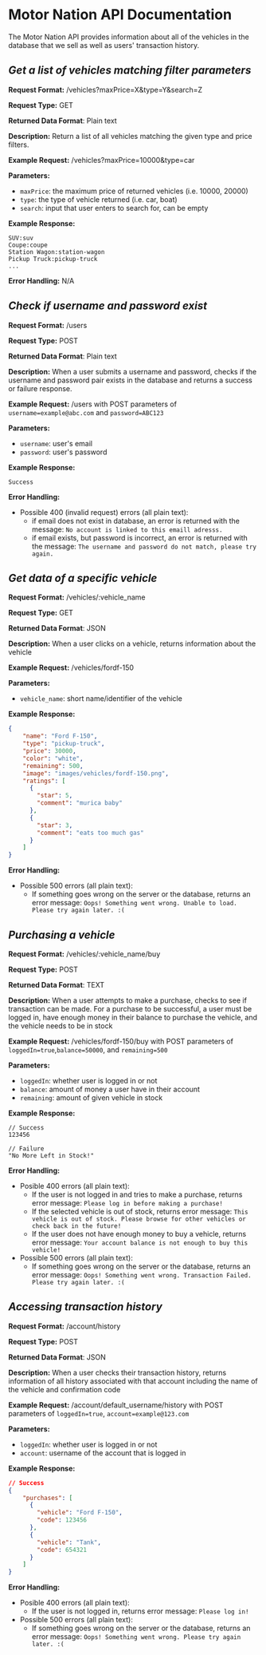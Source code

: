 # **Motor Nation** API Documentation
The Motor Nation API provides information about all of the vehicles in the database that we sell as well as users' transaction history.


## *Get a list of vehicles matching filter parameters*
**Request Format:** /vehicles?maxPrice=X&type=Y&search=Z

**Request Type:** GET

**Returned Data Format**: Plain text

**Description:** Return a list of all vehicles matching the given type and price filters.


**Example Request:** /vehicles?maxPrice=10000&type=car

**Parameters:**
- `maxPrice`: the maximum price of returned vehicles (i.e. 10000, 20000)
- `type`: the type of vehicle returned (i.e. car, boat)
- `search`: input that user enters to search for, can be empty

**Example Response:**

```
SUV:suv
Coupe:coupe
Station Wagon:station-wagon
Pickup Truck:pickup-truck
...
```

**Error Handling:**
N/A

## *Check if username and password exist*
**Request Format:** /users

**Request Type:** POST

**Returned Data Format**: Plain text

**Description:** When a user submits a username and password, checks if the username and password pair exists in the database and returns a success or failure response.

**Example Request:** /users with POST parameters of `username=example@abc.com` and `password=ABC123`

**Parameters:**
- `username`: user's email
- `password`: user's password

**Example Response:**

```
Success
```

**Error Handling:**
- Possible 400 (invalid request) errors (all plain text):
  - if email does not exist in database, an error is returned with the message: `No account is linked to this emaill adresss.`
  - if email exists, but password is incorrect, an error is returned with the message: `The username and password do not match, please try again.`

## *Get data of a specific vehicle*
**Request Format:** /vehicles/:vehicle_name

**Request Type:** GET

**Returned Data Format**: JSON

**Description:** When a user clicks on a vehicle, returns information about the vehicle

**Example Request:** /vehicles/fordf-150

**Parameters:**
- `vehicle_name`: short name/identifier of the vehicle

**Example Response:**

```json
{
    "name": "Ford F-150",
    "type": "pickup-truck",
    "price": 30000,
    "color": "white",
    "remaining": 500,
    "image": "images/vehicles/fordf-150.png",
    "ratings": [
      {
        "star": 5,
        "comment": "murica baby"
      },
      {
        "star": 3,
        "comment": "eats too much gas"
      }
    ]
}
```

**Error Handling:**
- Possible 500 errors (all plain text):
  - If something goes wrong on the server or the database, returns an error message: `Oops! Something went wrong. Unable to load. Please try again later. :(`

## *Purchasing a vehicle*
**Request Format:** /vehicles/:vehicle_name/buy

**Request Type:** POST

**Returned Data Format**: TEXT

**Description:** When a user attempts to make a purchase, checks to see if transaction can be made. For a purchase to be successful, a user must be logged in, have enough money in their balance to purchase the vehicle, and the vehicle needs to be in stock

**Example Request:** /vehicles/fordf-150/buy with POST parameters of `loggedIn=true`,`balance=50000`, and `remaining=500`

**Parameters:**
- `loggedIn`: whether user is logged in or not
- `balance`: amount of money a user have in their account
- `remaining`: amount of given vehicle in stock

**Example Response:**

```
// Success
123456

// Failure
"No More Left in Stock!"
```

**Error Handling:**
- Posible 400 errors (all plain text):
  - If the user is not logged in and tries to make a purchase, returns error message: `Please log in before making a purchase!`
  - If the selected vehicle is out of stock, returns error message: `This vehicle is out of stock. Please browse for other vehicles or check back in the future!`
  - If the user does not have enough money to buy a vehicle, returns error message: `Your account balance is not enough to buy this vehicle!`
- Possible 500 errors (all plain text):
  - If something goes wrong on the server or the database, returns an error message: `Oops! Something went wrong. Transaction Failed. Please try again later. :(`

## *Accessing transaction history*
**Request Format:** /account/history

**Request Type:** POST

**Returned Data Format**: JSON

**Description:** When a user checks their transaction history, returns information of all history associated with that account including the name of the vehicle and confirmation code

**Example Request:** /account/default_username/history with POST parameters of `loggedIn=true`, `account=example@123.com`

**Parameters:**
- `loggedIn`: whether user is logged in or not
- `account`: username of the account that is logged in

**Example Response:**

```json
// Success
{
    "purchases": [
      {
        "vehicle": "Ford F-150",
        "code": 123456
      },
      {
        "vehicle": "Tank",
        "code": 654321
      }
    ]
}
```

**Error Handling:**
- Posible 400 errors (all plain text):
  - If the user is not logged in, returns error message: `Please log in!`
- Possible 500 errors (all plain text):
  - If something goes wrong on the server or the database, returns an error message: `Oops! Something went wrong. Please try again later. :(`